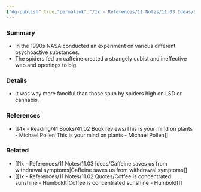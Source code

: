 ```yaml
---
{"dg-publish":true,"permalink":"/1x - References/11 Notes/11.03 Ideas/Spiders on caffeine make weird webs/","title":"Spiders on caffeine make weird webs","noteIcon":"","created":"2023-08-01T20:44:58.990+03:00","updated":"2024-02-14T20:18:23.642+03:00"}
---
```



### Summary
- In the 1990s NASA conducted an experiment on various different psychoactive substances.
- The spiders fed on caffeine created a strangely cubist and ineffective web and openings to big.

### Details
- It was way more fanciful than those spun by spiders high on LSD or cannabis.

### References
- [[4x - Reading/41 Books/41.02 Book reviews/This is your mind on plants - Michael Pollen\|This is your mind on plants - Michael Pollen]]

### Related
- [[1x - References/11 Notes/11.03 Ideas/Caffeine saves us from withdrawal symptoms\|Caffeine saves us from withdrawal symptoms]]
- [[1x - References/11 Notes/11.02 Quotes/Coffee is concentrated sunshine - Humboldt\|Coffee is concentrated sunshine - Humboldt]]